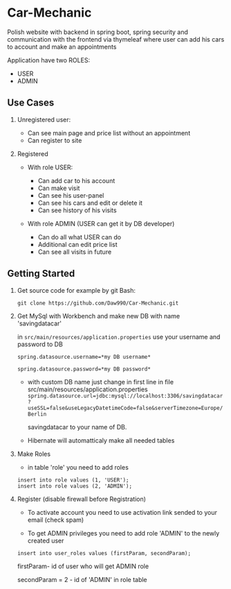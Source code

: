 # Car-Mechanic

Polish website with backend in spring boot, spring security and communication with the frontend via thymeleaf where user can add his cars to account and
make an appointments

Application have two ROLES:

- USER
- ADMIN

## Use Cases

1. Unregistered user:
   - Can see main page and price list without an appointment
   - Can register to site
  
2. Registered
   - With role USER:
     - Can add car to his account
     - Can make visit
     - Can see his user-panel
     - Can see his cars and edit or delete it
     - Can see history of his visits
    
   - With role ADMIN (USER can get it by DB developer)
     - Can do all what USER can do
     - Additional can edit price list
     - Can see all visits in future
     
## Getting Started

   1. Get source code for example by git Bash: 
      ```
      git clone https://github.com/Daw990/Car-Mechanic.git
      ```
   2. Get MySql with Workbench and make new DB with name 'savingdatacar' 
      
      in `src/main/resources/application.properties` use your username and password to DB
      
      ```
      spring.datasource.username=*my DB username*
      
      spring.datasource.password=*my DB password*
      ```
      
       - with custom DB name just change in first line in file src/main/resources/application.properties
         `spring.datasource.url=jdbc:mysql://localhost:3306/savingdatacar?useSSL=false&useLegacyDatetimeCode=false&serverTimezone=Europe/Berlin`
         
         savingdatacar to your name of DB.
         
       - Hibernate will automatticaly make all needed tables
       
   3. Make Roles
      
      - in table 'role' you need to add roles
      ```
      insert into role values (1, 'USER');
      insert into role values (2, 'ADMIN');
      ```
   
   3. Register (disable firewall before Registration)
   
      - To activate account you need to use activation link sended to your email (check spam)
      
      - To get ADMIN privileges you need to add role 'ADMIN' to the newly created user  
      
      `insert into user_roles values (firstParam, secondParam);`
      
      firstParam- id of user who will get ADMIN role
      
      secondParam = 2 - id of 'ADMIN' in role table
      
  
